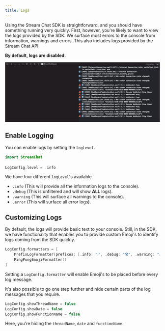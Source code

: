 ```yaml
---
title: Logs
---
```


Using the Stream Chat SDK is straightforward, and you should have something running very quickly. First, however, you're likely to want to view the logs provided by the SDK. We surface most errors to the console from information, warnings and errors. This also includes logs provided by the Stream Chat API.

**By default, logs are disabled.**

![Screenshot shows Xcode with the customized logs in the console](../assets/log-messages.png)

## Enable Logging

You can enable logs by setting the `logLevel`.

```swift
import StreamChat

LogConfig.level = .info
```

We have four different `logLevel`'s available.

- `.info` (This will provide all the information logs to the console).
- `.debug` (This is unfiltered and will show **ALL** logs).
- `.warning` (This will surface all warnings to the console).
- `.error` (This will surface all error logs).

## Customizing Logs

By default, the logs will provide basic text to your console. Still, in the SDK, we have functionality that enables you to provide custom Emoji's to identify logs coming from the SDK quickly.

```swift
LogConfig.formatters = [
    PrefixLogFormatter(prefixes: [.info: "ℹ️", .debug: "🛠", .warning: "⚠️", .error: "🚨"]),
    PingPongEmojiFormatter()
]
```

Setting a `LogConfig.formatter` will enable Emoji's to be placed before every log message.

It's also possible to go one step further and hide certain parts of the log messages that you require.

```swift
LogConfig.showThreadName = false
LogConfig.showDate = false
LogConfig.showFunctionName = false
```

Here, you're hiding the `threadName`, `date` and `functionName`.
